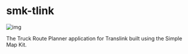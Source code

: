 # smk-tlink
![img](https://img.shields.io/badge/Lifecycle-Stable-97ca00)

The Truck Route Planner application for Translink built using the Simple Map Kit.



